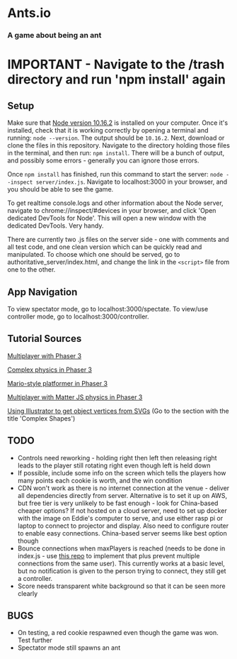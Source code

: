 # Ants.io
### A game about being an ant
# IMPORTANT - Navigate to the /trash directory and run 'npm install' again
## Setup
Make sure that [Node version 10.16.2](https://nodejs.org/en/download/) is installed on your computer. Once it's installed, check that it is working correctly by opening a terminal and running:
`node --version`.
The output should be
`10.16.2`.
Next, download or clone the files in this repository. Navigate to the directory holding those files in the terminal, and then run:
`npm install`.
There will be a bunch of output, and possibly some errors - generally you can ignore those errors.

Once `npm install` has finished, run this command to start the server:
`node --inspect server/index.js`.
Navigate to localhost:3000 in your browser, and you should be able to see the game.

To get realtime console.logs and other information about the Node server, navigate to chrome://inspect/#devices in your browser, and click 'Open dedicated DevTools for Node'. This will open a new window with the dedicated DevTools. Very handy.

There are currently two .js files on the server side - one with comments and all test code, and one clean version which can be quickly read and manipulated. To choose which one should be served, go to authoritative_server/index.html, and change the link in the `<script>` file from one to the other.

## App Navigation
To view spectator mode, go to localhost:3000/spectate.
To view/use controller mode, go to localhost:3000/controller.

## Tutorial Sources
[Multiplayer with Phaser 3](https://phasertutorials.com/creating-a-simple-multiplayer-game-in-phaser-3-with-an-authoritative-server-part-1/)

[Complex physics in Phaser 3](https://www.codeandweb.com/physicseditor/tutorials/how-to-create-physics-shapes-for-phaser-3-and-matterjs)

[Mario-style platformer in Phaser 3](https://gamedevacademy.org/how-to-make-a-mario-style-platformer-with-phaser-3/?a=13)

[Multiplayer with Matter JS physics in Phaser 3](https://github.com/yandeu/phaser3-multiplayer-with-physics)

[Using Illustrator to get object vertices from SVGs](https://codersblock.com/blog/javascript-physics-with-matter-js/) (Go to the section with the title 'Complex Shapes')

## TODO
- Controls need reworking - holding right then left then releasing right leads to the player still rotating right even though left is held down
- If possible, include some info on the screen which tells the players how many points each cookie is worth, and the win condition
- CDN won't work as there is no internet connection at the venue - deliver all dependencies directly from server. Alternative is to set it up on AWS, but free tier is very unlikely to be fast enough - look for China-based cheaper options? If not hosted on a cloud server, need to set up docker with the image on Eddie's computer to serve, and use either rasp pi or laptop to connect to projector and display. Also need to configure router to enable easy connections. China-based server seems like best option though
- Bounce connections when maxPlayers is reached (needs to be done in index.js - use [this repo](https://github.com/mariotacke/blog-single-user-websocket) to implement that plus prevent multiple connections from the same user). This currently works at a basic level, but no notification is given to the person trying to connect, they still get a controller.
- Score needs transparent white background so that it can be seen more clearly

## BUGS
- On testing, a red cookie respawned even though the game was won. Test further
- Spectator mode still spawns an ant
